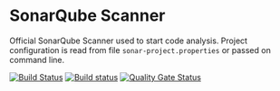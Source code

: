 SonarQube Scanner 
=========================
Official SonarQube Scanner used to start code analysis. Project configuration is read from file `sonar-project.properties` or passed on command line.

[![Build Status](https://travis-ci.org/SonarSource/sonar-scanner-cli.svg?branch=master)](https://travis-ci.org/SonarSource/sonar-scanner-cli)
[![Build status](https://ci.appveyor.com/api/projects/status/s3sg3fhui556v02o/branch/master?svg=true)](https://ci.appveyor.com/project/henryju/sonar-scanner-cli/branch/master) [![Quality Gate Status](https://next.sonarqube.com/sonarqube/api/project_badges/measure?project=org.sonarsource.scanner.cli%3Asonar-scanner-cli&metric=alert_status)](https://next.sonarqube.com/sonarqube/dashboard?id=org.sonarsource.scanner.cli%3Asonar-scanner-cli)
